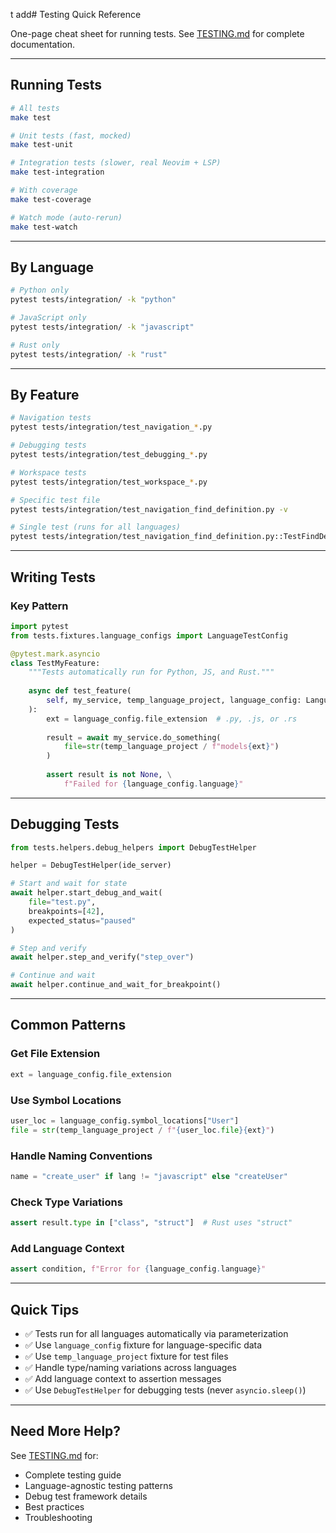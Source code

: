 t add# Testing Quick Reference

One-page cheat sheet for running tests. See [TESTING.md](TESTING.md) for complete documentation.

---

## Running Tests

```bash
# All tests
make test

# Unit tests (fast, mocked)
make test-unit

# Integration tests (slower, real Neovim + LSP)
make test-integration

# With coverage
make test-coverage

# Watch mode (auto-rerun)
make test-watch
```

---

## By Language

```bash
# Python only
pytest tests/integration/ -k "python"

# JavaScript only
pytest tests/integration/ -k "javascript"

# Rust only
pytest tests/integration/ -k "rust"
```

---

## By Feature

```bash
# Navigation tests
pytest tests/integration/test_navigation_*.py

# Debugging tests
pytest tests/integration/test_debugging_*.py

# Workspace tests
pytest tests/integration/test_workspace_*.py

# Specific test file
pytest tests/integration/test_navigation_find_definition.py -v

# Single test (runs for all languages)
pytest tests/integration/test_navigation_find_definition.py::TestFindDefinitionParameterized::test_find_class_definition
```

---

## Writing Tests

### Key Pattern

```python
import pytest
from tests.fixtures.language_configs import LanguageTestConfig

@pytest.mark.asyncio
class TestMyFeature:
    """Tests automatically run for Python, JS, and Rust."""
    
    async def test_feature(
        self, my_service, temp_language_project, language_config: LanguageTestConfig
    ):
        ext = language_config.file_extension  # .py, .js, or .rs
        
        result = await my_service.do_something(
            file=str(temp_language_project / f"models{ext}")
        )
        
        assert result is not None, \
            f"Failed for {language_config.language}"
```

---

## Debugging Tests

```python
from tests.helpers.debug_helpers import DebugTestHelper

helper = DebugTestHelper(ide_server)

# Start and wait for state
await helper.start_debug_and_wait(
    file="test.py",
    breakpoints=[42],
    expected_status="paused"
)

# Step and verify
await helper.step_and_verify("step_over")

# Continue and wait
await helper.continue_and_wait_for_breakpoint()
```

---

## Common Patterns

### Get File Extension
```python
ext = language_config.file_extension
```

### Use Symbol Locations
```python
user_loc = language_config.symbol_locations["User"]
file = str(temp_language_project / f"{user_loc.file}{ext}")
```

### Handle Naming Conventions
```python
name = "create_user" if lang != "javascript" else "createUser"
```

### Check Type Variations
```python
assert result.type in ["class", "struct"]  # Rust uses "struct"
```

### Add Language Context
```python
assert condition, f"Error for {language_config.language}"
```

---

## Quick Tips

- ✅ Tests run for all languages automatically via parameterization
- ✅ Use `language_config` fixture for language-specific data
- ✅ Use `temp_language_project` fixture for test files
- ✅ Handle type/naming variations across languages
- ✅ Add language context to assertion messages
- ✅ Use `DebugTestHelper` for debugging tests (never `asyncio.sleep()`)

---

## Need More Help?

See [TESTING.md](TESTING.md) for:
- Complete testing guide
- Language-agnostic testing patterns
- Debug test framework details
- Best practices
- Troubleshooting
